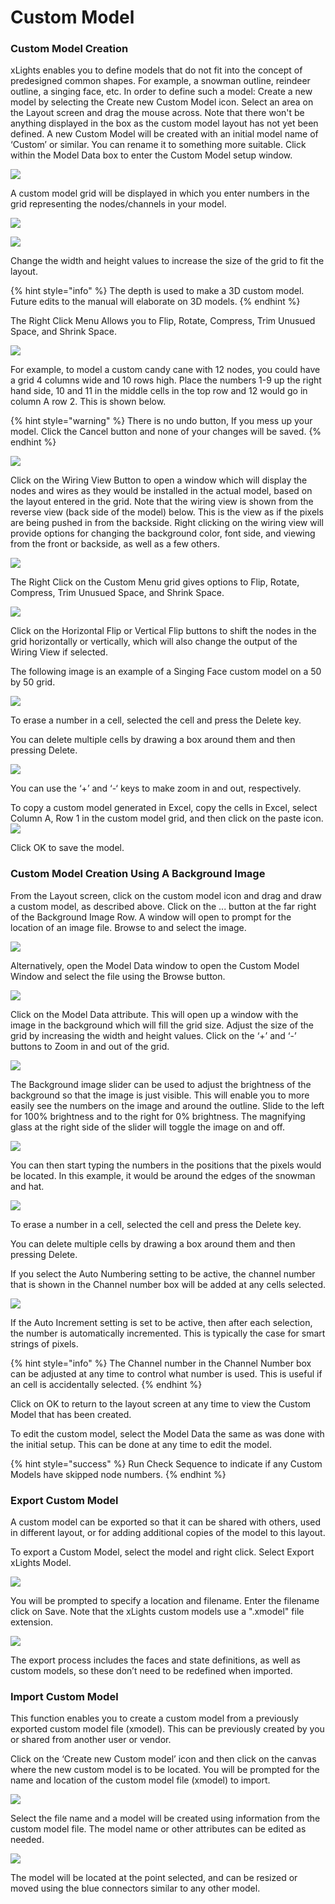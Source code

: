 # Custom Model

### **Custom Model Creation**

xLights enables you to define models that do not fit into the concept of predesigned common shapes.  For example, a snowman outline, reindeer outline, a singing face, etc. In order to define such a model: Create a new model by selecting  the Create new Custom Model icon. Select an area on the Layout screen and drag the mouse across. Note that there won't be anything displayed in the box as the custom model layout has not yet been defined.  A new Custom Model will be created with an initial model name of ‘Custom’ or similar. You can rename it to something more suitable. Click within the Model Data box to enter the Custom Model setup window.

![](https://lh4.googleusercontent.com/yengfcqLxHDFXD9P4DKtJA2bKaRmLofV8m2uvObfqkZksePZY0AYSDC6vq1s3Npl8EV5RW49OsCeq_SEu8NBjh7dLo93JWaL50g44xvZazfDogBO94uRcSBygx9ehn_j0E4sCu7A)

A custom model grid will be displayed in which you enter numbers in the grid representing the nodes/channels in your model.

![](../../../.gitbook/assets/image%20%28348%29.png)

![](../../../.gitbook/assets/image%20%28235%29.png)

Change the width and height values to increase the size of the grid to fit the layout.

{% hint style="info" %}
The depth is used to make a 3D custom model.  Future edits to the manual will elaborate on 3D models.
{% endhint %}

The Right Click Menu Allows you to Flip, Rotate, Compress, Trim Unusued Space, and Shrink Space.

![](../../../.gitbook/assets/image%20%28338%29.png)

For example, to model a custom candy cane with 12 nodes, you could have a grid 4 columns wide and 10 rows high. Place the numbers 1-9 up the right hand side, 10 and 11 in the middle cells in the top row and 12 would go in column A row 2.  This is shown below.

{% hint style="warning" %}
There is no undo button, If you mess up your model. Click the Cancel button and none of your changes will be saved.
{% endhint %}

![](../../../.gitbook/assets/custom-candy-cane.JPG)

Click on the Wiring View Button to open a window which will display the nodes and wires as they would be installed in the actual model, based on the layout entered in the grid.  Note that the wiring view is shown from the reverse view \(back side of the model\) below.  This is the view as if the pixels are being pushed in from the backside.  Right clicking on the wiring view will provide options for changing the background color, font side, and viewing from the front or backside, as well as a few others.

![](../../../.gitbook/assets/custom-candy-cane-wiring.JPG)

The Right Click on the Custom Menu grid gives options to Flip, Rotate, Compress, Trim Unusued Space, and Shrink Space.

![](../../../.gitbook/assets/image%20%28525%29.png)

Click on the Horizontal Flip or Vertical Flip buttons to shift the nodes in the grid horizontally or vertically, which will also change the output of the Wiring View if selected.

The following image is an example of a Singing Face custom model on a 50 by 50 grid.

![](https://lh5.googleusercontent.com/6KhYDPbFjYp8pdGQl0ZX3YekuAmzUJE1n9ghCs5hNn52vJiaegEeR79G9y45TUZ3p_o9htaibjzuRLlRMnpk8XpFZykjNy3X7X-KyvQ8XIqBhjfZRsSDs7y0Q0oC0CYjEbUSyqCW)

To erase a number in a cell, selected the cell and press the Delete key.

You can delete multiple cells by drawing a box around them and then pressing Delete.  

![](../../../.gitbook/assets/image%20%28674%29.png)

You can use the ‘+’ and ‘-‘ keys to make zoom in and out, respectively.  

To copy a custom model generated in Excel, copy the cells in Excel, select Column A, Row 1 in the custom model grid, and then click on the paste icon. ![](../../../.gitbook/assets/paste-icon.JPG) 

Click OK to save the model.

### Custom Model Creation Using A Background Image

From the Layout screen, click on the custom model icon and drag and draw a custom model, as described above.  Click on the ... button at the far right of the Background Image Row.  A window will open to prompt for the location of an image file.  Browse to and select the image.

![](../../../.gitbook/assets/custom-model-background.JPG)

Alternatively, open the Model Data window to open the Custom Model Window and select the file using the Browse button.

![](../../../.gitbook/assets/image%20%28130%29.png)

Click on the Model Data attribute. This will open up a window with the image in the background which will fill the grid size.  Adjust the size of the grid by increasing the width and height values. Click on the ‘+’ and ‘-’ buttons to Zoom in and out of the grid.

![](https://lh6.googleusercontent.com/Fw8_vrbGV-l-WX7dmFMyz7Wx5mEXZnr4hDT_zEM3_Wd43TLnu0yNTMWLru6kTshPhzIRMoOo4ItV7m3LeuLdv7ARZRqapgm54Hlcsbpo7uyxmPvMLHZb17cbbchk_1z-pJ12q4Og)

The Background image slider can be used to adjust the brightness of the background so that the image is just visible. This will enable you to more easily see the numbers on the image and around the outline.  Slide to the left for 100% brightness and to the right for 0% brightness.  The magnifying glass at the right side of the slider will toggle the image on and off.

![](../../../.gitbook/assets/image%20%28130%29.png)

You can then start typing the numbers in the positions that the pixels would be located.  In this example, it would be around the edges of the snowman and hat.

![](https://lh5.googleusercontent.com/xwJUFqYg54Ocum8tWfnUrI--2ik3gvAv1kf4YxmkuOUGlcABUaSwjTCzbaBESWEK4PR0Oz04d7FEBJjX4ZUzCfAEpESTOLKTuI2IE_F29-K1ZDZkXJPufXvZPojeuf4vdUFgDkCb)

To erase a number in a cell, selected the cell and press the Delete key.

You can delete multiple cells by drawing a box around them and then pressing Delete.  

If you select the Auto Numbering setting to be active,  the channel number that is shown in the Channel number box will be added at any cells selected.

![](https://lh6.googleusercontent.com/GyDhdq-8ZZA_bIFVTmis80U0dGi-MX2lsQX8SD9tl-flu27Tgbyn14iT0_V3Cb1DxMGPZLoGI52p71Q6VDx_R237SXwSbT_McnuDfJ-fskX7OyYd1qh6s9BK4_t77HLAQYgGYWJ2)

If the Auto Increment setting is set to be active, then after each selection, the number is automatically incremented.  This is typically the case for smart strings of pixels.

{% hint style="info" %}
The Channel number in the Channel Number box can be adjusted at any time to control what number is used.  This is useful if an cell is accidentally selected.
{% endhint %}

Click on OK to return to the layout screen at any time to view the Custom Model that has been created. 

To edit the custom model, select the Model Data the same as was done with the initial setup.  This can be done at any time to edit the model.

{% hint style="success" %}
Run Check Sequence to indicate if any Custom Models have skipped node numbers.
{% endhint %}

### **Export Custom Model**

A custom model can be exported so that it can be shared with others, used in different layout, or for adding additional copies of the model to this layout.

To export a Custom Model, select the model and right click. Select Export xLights Model. 

![](../../../.gitbook/assets/custom-model-right-click.JPG)

You will be prompted to specify a location and filename. Enter the filename click on Save. Note that the xLights custom models use a ".xmodel" file extension.

![](https://lh6.googleusercontent.com/oe8NZiBptzP__JnsWVbm69femA-D6ii7_tNDjkcSu_j63O2x9vdTteZ3-DpSKC6FpNV4bYXGMe9zqBqDp3BzceaMk2mPDzCQL1qLQhVcCmo5YyR-SxUH4LPYFUXIGZGR214nOKjy)

The export process includes the faces and state definitions, as well as custom models, so these don’t need to be redefined when imported.

### Import Custom Model

This function enables you to create a custom model from a previously exported custom model file \(xmodel\).  This can be previously created by you or shared from another user or vendor.

Click on the ‘Create new Custom model’ icon and then click on the canvas where the new custom model is to be located. You will be prompted for the name and location of the custom model file \(xmodel\) to import.

![](https://lh6.googleusercontent.com/-Cdc5j52KTIQPQvFYnIP2v2PXuf7hOMyo1a7-20kzXsHtkif9O0oS6p0e6feWX9bRtbTlbq4PWFkNk8TOEl33FUGNuudjSURXdV31T84a-a9AKEQyFokceRF33P81epMsWwIgodl)

Select the file name and a model will be created using information from the custom model file. The model name or other attributes can be edited as needed.

![](https://lh4.googleusercontent.com/qwN0Y8MOWRvHi7ILu2ysWRqrNXq9XNpnB6ZtibRJV8JA2FxmJ6LuUdpgjSIEajzdGOWglM3tb69dUXaNvODTKkZqsN9IyuUSPozoA3GxodwxD6LsXiKtBxUTPSobpp9bd0xrF8a2)

The model will be located at the point selected, and can be resized or moved using the blue connectors similar to any other model.

